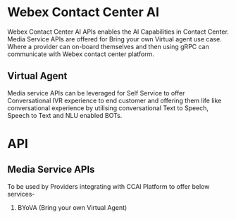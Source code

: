 # Webex Contact Center AI
Webex Contact Center AI APIs enables the AI Capabilities in Contact Center. Media Service APIs are offered for Bring your own Virtual agent use case. Where a provider can on-board themselves and then using gRPC can communicate with Webex contact center platform.
## Virtual Agent
Media service APIs can be leveraged for Self Service to offer Conversational IVR experience to end customer and offering them life like conversational experience by utilising conversational Text to Speech, Speech to Text and NLU enabled BOTs. 

# API
## Media Service APIs
To be used by Providers integrating with CCAI Platform to offer below services-
1. BYoVA (Bring your own Virtual Agent)
